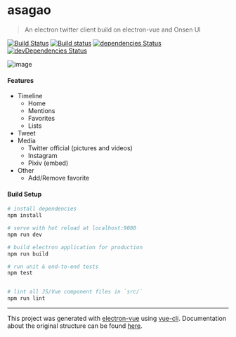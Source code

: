 # asagao

> An electron twitter client build on electron-vue and Onsen UI

[![Build Status](https://travis-ci.org/megos/asagao.svg?branch=master)](https://travis-ci.org/megos/asagao) [![Build status](https://ci.appveyor.com/api/projects/status/8f7qfv7ea8b5rryu?svg=true)](https://ci.appveyor.com/project/megos/asagao) [![dependencies Status](https://david-dm.org/megos/asagao/status.svg)](https://david-dm.org/megos/asagao) [![devDependencies Status](https://david-dm.org/megos/asagao/dev-status.svg)](https://david-dm.org/megos/asagao?type=dev)

![image](https://cdn-ak.f.st-hatena.com/images/fotolife/t/tmegos/20180506/20180506091751.png)

#### Features
- Timeline
  - Home
  - Mentions
  - Favorites
  - Lists
- Tweet
- Media
  - Twitter official (pictures and videos)
  - Instagram
  - Pixiv (embed)
- Other
  - Add/Remove favorite

#### Build Setup

``` bash
# install dependencies
npm install

# serve with hot reload at localhost:9080
npm run dev

# build electron application for production
npm run build

# run unit & end-to-end tests
npm test


# lint all JS/Vue component files in `src/`
npm run lint

```

---

This project was generated with [electron-vue](https://github.com/SimulatedGREG/electron-vue) using [vue-cli](https://github.com/vuejs/vue-cli). Documentation about the original structure can be found [here](https://simulatedgreg.gitbooks.io/electron-vue/content/index.html).
